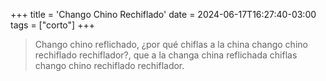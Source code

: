 +++
title = 'Chango Chino Rechiflado'
date = 2024-06-17T16:27:40-03:00
tags = ["corto"]
+++

> Chango chino reflichado, ¿por qué chiflas a la china chango chino rechiflado
> rechiflador?, que a la changa china reflichada chiflas chango chino rechiflado
> rechiflador.

<!--more-->
